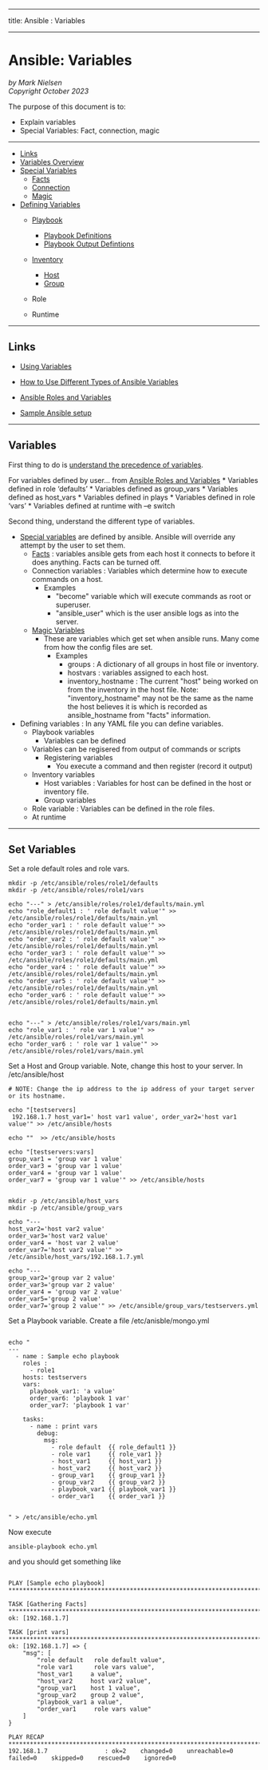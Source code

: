--------
title: Ansible : Variables 

--------

# Ansible: Variables

*by Mark Nielsen*  
*Copyright October 2023*

The purpose of this document is to:

- Explain variables
- Special Variables: Fact, connection, magic


---

* [Links](#links)
* [Variables Overview](#var)
* [Special Variables](#special)
    * [Facts](#facts)
    * [Connection](#connection)
    * [Magic](#magic)
* [Defining Variables](#define)
    * [Playbook](#playbook)
        * [Playbook Definitions](#pbdef)
        * [Playbook Output Defintions](#pbdefoutput) 
    * [Inventory](#iv)
        * [Host](#host)
        * [Group](#group)

    * Role
    * Runtime
    

* * *

<a name=links></a>Links
-----
* [Using Variables](https://docs.ansible.com/ansible/latest/playbook_guide/playbooks_variables.html)

* [How to Use Different Types of Ansible Variables](https://spacelift.io/blog/ansible-variables)
* [Ansible Roles and Variables](https://www.dasblinkenlichten.com/ansible-roles-and-variables/)
* [Sample Ansible setup](https://docs.ansible.com/ansible/latest/tips_tricks/sample_setup.html)



* * *

<a name=var></a>Variables
-----

First thing to do is [understand the precedence of variables](https://docs.ansible.com/ansible/latest/reference_appendices/general_precedence.html#general-precedence-rules).

For variables defined by user... from [Ansible Roles and Variables](https://www.dasblinkenlichten.com/ansible-roles-and-variables/)
    * Variables defined in role ‘defaults’
    * Variables defined as group_vars
    * Variables defined as host_vars
    * Variables defined in plays
    * Variables defined in role ‘vars’
    * Variables defined at runtime with –e switch

Second thing, understand the different type of variables. 

* [Special variables](https://docs.ansible.com/ansible/latest/reference_appendices/special_variables.html) are defined by ansible. Ansible will override any attempt by the user to set them.
   * [Facts](https://docs.ansible.com/ansible/latest/playbook_guide/playbooks_vars_facts.html#ansible-facts) : variables ansible gets from each host it connects to before it does anything. Facts can be turned off.
   * Connection variables : Variables which determine how to execute commands on a host.
       * Examples
           * "become" variable which will execute commands as root or superuser.
           * "ansible_user" which is the user ansible logs as into the server. 
   * [Magic Variables](https://docs.ansible.com/ansible/latest/playbook_guide/playbooks_vars_facts.html#information-about-ansible-magic-variables)
       * These are variables which get set when ansible runs. Many come from how the config files are set.
           * Examples  
               * groups : A dictionary of all groups in host file or inventory.
               * hostvars : variables assigned to each host.
               * inventory_hostname : The current "host" being worked on from the inventory in the host file. Note: "inventory_hostname" may not be the same as the name the host believes it is which is recorded as ansible_hostname from "facts" information. 
* Defining variables : In any YAML file you can define variables.
    * Playbook variables
        * Variables can be defined
	* Variables can be regisered from output of commands or scripts
        * Registering variables
            * You execute a command and then register (record it output)
    * Inventory variables
        * Host variables : Variables for host can be defined in the host or inventory file. 
        * Group variables
    * Role variable : Variables can be defined in the role files. 
    * At runtime


* * *

<a name=set></a>Set Variables
-----
Set a role default roles and role vars. 

```shell
mkdir -p /etc/ansible/roles/role1/defaults
mkdir -p /etc/ansible/roles/role1/vars

echo "---" > /etc/ansible/roles/role1/defaults/main.yml
echo "role_default1 : ' role default value'" >> /etc/ansible/roles/role1/defaults/main.yml
echo "order_var1 : ' role default value'" >> /etc/ansible/roles/role1/defaults/main.yml
echo "order_var2 : ' role default value'" >> /etc/ansible/roles/role1/defaults/main.yml
echo "order_var3 : ' role default value'" >> /etc/ansible/roles/role1/defaults/main.yml
echo "order_var4 : ' role default value'" >> /etc/ansible/roles/role1/defaults/main.yml
echo "order_var5 : ' role default value'" >> /etc/ansible/roles/role1/defaults/main.yml
echo "order_var6 : ' role default value'" >> /etc/ansible/roles/role1/defaults/main.yml


echo "---" > /etc/ansible/roles/role1/vars/main.yml
echo "role_var1 : ' role var 1 value'" >> /etc/ansible/roles/role1/vars/main.yml
echo "order_var6 : ' role var 1 value'" >> /etc/ansible/roles/role1/vars/main.yml
```

Set a Host and Group variable. Note, change this host to your server. In /etc/ansible/host

```shell
# NOTE: Change the ip address to the ip address of your target server or its hostname.

echo "[testservers]
 192.168.1.7 host_var1=' host var1 value', order_var2='host var1 value'" >> /etc/ansible/hosts

echo ""  >> /etc/ansible/hosts

echo "[testservers:vars]
group_var1 = 'group var 1 value'
order_var3 = 'group var 1 value'
order_var4 = 'group var 1 value'
order_var7 = 'group var 1 value'" >> /etc/ansible/hosts


mkdir -p /etc/ansible/host_vars
mkdir -p /etc/ansible/group_vars

echo "---
host_var2='host var2 value'
order_var3='host var2 value'
order_var4 = 'host var 2 value'
order_var7='host var2 value'" >> /etc/ansible/host_vars/192.168.1.7.yml

echo "---
group_var2='group var 2 value'
order_var3='group var 2 value'
order_var4 = 'group var 2 value'
order_var5='group 2 value'
order_var7='group 2 value'" >> /etc/ansible/group_vars/testservers.yml

```

Set a Playbook variable. Create a file /etc/anisble/mongo.yml

```shell

echo "
---
  - name : Sample echo playbook
    roles :
      - role1
    hosts: testservers
    vars:
      playbook_var1: 'a value'
      order_var6: 'playbook 1 var'
      order_var7: 'playbook 1 var'

    tasks:
      - name : print vars
        debug:
          msg:
            - role default  {{ role_default1 }}
            - role var1     {{ role_var1 }}
            - host_var1     {{ host_var1 }}
            - host_var2     {{ host_var2 }}
            - group_var1    {{ group_var1 }}
            - group_var2    {{ group_var2 }}
            - playbook_var1 {{ playbook_var1 }}
            - order_var1    {{ order_var1 }}


" > /etc/ansible/echo.yml

```

Now execute
```shell
ansible-playbook echo.yml
```

and you should get something like

```

PLAY [Sample echo playbook] **************************************************************************************************

TASK [Gathering Facts] *******************************************************************************************************
ok: [192.168.1.7]

TASK [print vars] ************************************************************************************************************
ok: [192.168.1.7] => {
    "msg": [
        "role default   role default value",
        "role var1      role vars value",
        "host_var1     a value",
        "host_var2     host var2 value",
        "group_var1    host 1 value",
        "group_var2    group 2 value",
        "playbook_var1 a value",
        "order_var1     role vars value"
    ]
}

PLAY RECAP ********************************************************************************************************************
192.168.1.7                : ok=2    changed=0    unreachable=0    failed=0    skipped=0    rescued=0    ignored=0


```

